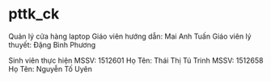 # pttk_ck
Quản lý cửa hàng laptop
Giáo viên hướng dẫn: Mai Anh Tuấn
Giáo viên lý thuyết: Đặng Bình Phương

Sinh viên thực hiện
MSSV: 1512601 Họ Tên: Thái Thị Tú Trinh
MSSV: 1512658 Họ Tên: Nguyễn Tố Uyên
